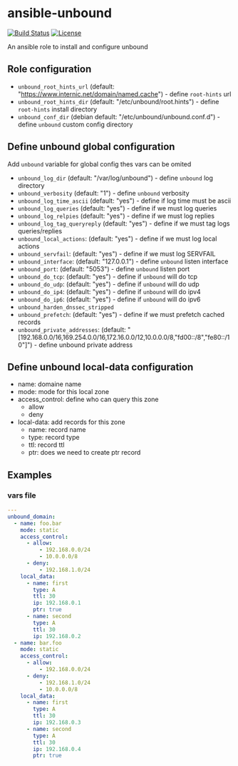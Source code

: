 # ansible-unbound

[![Build Status](https://travis-ci.com/chubchubsancho/ansible-unbound.svg?branch=master)](https://travis-ci.com/chubchubsancho/ansible-unbound)
[![License](https://img.shields.io/badge/license-MIT-blue.svg?logo=github&style=flat)](https://raw.githubusercontent.com/chubchubsancho/ansible-unbound/master/LICENSE)

An ansible role to install and configure unbound

## Role configuration

* `unbound_root_hints_url` (default: "https://www.internic.net/domain/named.cache") - define
  `root-hints` url
* `unbound_root_hints_dir` (default: "/etc/unbound/root.hints") - define
  `root-hints` install directory
* `unbound_conf_dir` (debian default: "/etc/unbound/unbound.conf.d") - define
  `unbound` custom config directory

## Define unbound global configuration

Add `unbound` variable for global config thes vars can be omited

* `unbound_log_dir` (default: "/var/log/unbound") - define `unbound` log directory
* `unbound_verbosity` (default: "1") - define `unbound` verbosity
* `unbound_log_time_ascii` (default: "yes") - define if log time must be ascii
* `unbound_log_queries` (default: "yes") - define if we must log queries
* `unbound_log_relpies` (default: "yes") - define if we must log replies
* `unbound_log_tag_queryreply` (default: "yes") - define if we must tag logs queries/replies
* `unbound_local_actions`: (default: "yes") - define if we must log local actions
* `unbound_servfail`: (default: "yes") - define if we must log SERVFAIL
* `unbound_interface`: (default: "127.0.0.1") - define `unbound` listen interface
* `unbound_port`: (default: "5053") - define `unbound` listen port
* `unbound_do_tcp`: (default: "yes") - define if `unbound` will do tcp
* `unbound_do_udp`: (default: "yes") - define if `unbound` will do udp
* `unbound_do_ip4`: (default: "yes") - define if `unbound` will do ipv4
* `unbound_do_ip6`: (default: "yes") - define if `unbound` will do ipv6
* `unbound_harden_dnssec_stripped`
* `unbound_prefetch`: (default: "yes") - define if we must prefetch cached records
* `unbound_private_addresses`:
  (default: "[192.168.0.0/16,169.254.0.0/16,172.16.0.0/12,10.0.0.0/8,"fd00::/8","fe80::/10"]") -
  define unbound private address

## Define unbound local-data configuration

* name: domaine name
* mode: mode for this local zone
* access_control: define who can query this zone
  * allow
  * deny
* local-data: add records for this zone
  * name: record name
  * type: record type
  * ttl: record ttl
  * ptr: does we need to create ptr record

## Examples

### vars file

```yaml
---
unbound_domain:
  - name: foo.bar
    mode: static
    access_control:
      - allow:
          - 192.168.0.0/24
          - 10.0.0.0/8
      - deny:
          - 192.168.1.0/24
    local_data:
      - name: first
        type: A
        ttl: 30
        ip: 192.168.0.1
        ptr: true
      - name: second
        type: A
        ttl: 30
        ip: 192.168.0.2
  - name: bar.foo
    mode: static
    access_control:
      - allow:
          - 192.168.0.0/24
      - deny:
          - 192.168.1.0/24
          - 10.0.0.0/8
    local_data:
      - name: first
        type: A
        ttl: 30
        ip: 192.168.0.3
      - name: second
        type: A
        ttl: 30
        ip: 192.168.0.4
        ptr: true
```
